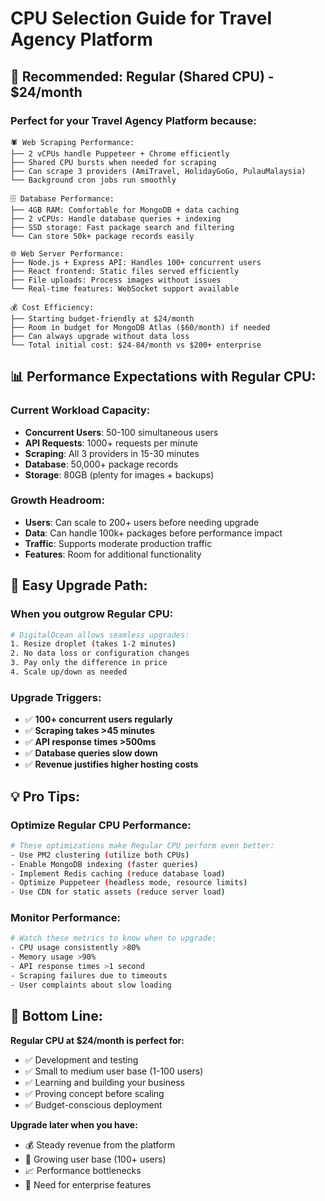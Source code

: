 # CPU Selection Guide for Travel Agency Platform

## 🎯 **Recommended: Regular (Shared CPU) - $24/month**

### **Perfect for your Travel Agency Platform because:**

```
🕷️ Web Scraping Performance:
├── 2 vCPUs handle Puppeteer + Chrome efficiently
├── Shared CPU bursts when needed for scraping
├── Can scrape 3 providers (AmiTravel, HolidayGoGo, PulauMalaysia)
└── Background cron jobs run smoothly

🗄️ Database Performance:
├── 4GB RAM: Comfortable for MongoDB + data caching
├── 2 vCPUs: Handle database queries + indexing
├── SSD storage: Fast package search and filtering
└── Can store 50k+ package records easily

🌐 Web Server Performance:
├── Node.js + Express API: Handles 100+ concurrent users
├── React frontend: Static files served efficiently
├── File uploads: Process images without issues
└── Real-time features: WebSocket support available

💰 Cost Efficiency:
├── Starting budget-friendly at $24/month
├── Room in budget for MongoDB Atlas ($60/month) if needed
├── Can always upgrade without data loss
└── Total initial cost: $24-84/month vs $200+ enterprise
```

## 📊 **Performance Expectations with Regular CPU:**

### **Current Workload Capacity:**
- **Concurrent Users**: 50-100 simultaneous users
- **API Requests**: 1000+ requests per minute
- **Scraping**: All 3 providers in 15-30 minutes
- **Database**: 50,000+ package records
- **Storage**: 80GB (plenty for images + backups)

### **Growth Headroom:**
- **Users**: Can scale to 200+ users before needing upgrade
- **Data**: Can handle 100k+ packages before performance impact
- **Traffic**: Supports moderate production traffic
- **Features**: Room for additional functionality

## 🔄 **Easy Upgrade Path:**

### **When you outgrow Regular CPU:**
```bash
# DigitalOcean allows seamless upgrades:
1. Resize droplet (takes 1-2 minutes)
2. No data loss or configuration changes
3. Pay only the difference in price
4. Scale up/down as needed
```

### **Upgrade Triggers:**
- ✅ **100+ concurrent users regularly**
- ✅ **Scraping takes >45 minutes**
- ✅ **API response times >500ms**
- ✅ **Database queries slow down**
- ✅ **Revenue justifies higher hosting costs**

## 💡 **Pro Tips:**

### **Optimize Regular CPU Performance:**
```bash
# These optimizations make Regular CPU perform even better:
- Use PM2 clustering (utilize both CPUs)
- Enable MongoDB indexing (faster queries)
- Implement Redis caching (reduce database load)
- Optimize Puppeteer (headless mode, resource limits)
- Use CDN for static assets (reduce server load)
```

### **Monitor Performance:**
```bash
# Watch these metrics to know when to upgrade:
- CPU usage consistently >80%
- Memory usage >90%
- API response times >1 second
- Scraping failures due to timeouts
- User complaints about slow loading
```

## 🎯 **Bottom Line:**
**Regular CPU at $24/month is perfect for:**
- ✅ Development and testing
- ✅ Small to medium user base (1-100 users)
- ✅ Learning and building your business
- ✅ Proving concept before scaling
- ✅ Budget-conscious deployment

**Upgrade later when you have:**
- 💰 Steady revenue from the platform
- 👥 Growing user base (100+ users)
- 📈 Performance bottlenecks
- 🚀 Need for enterprise features
